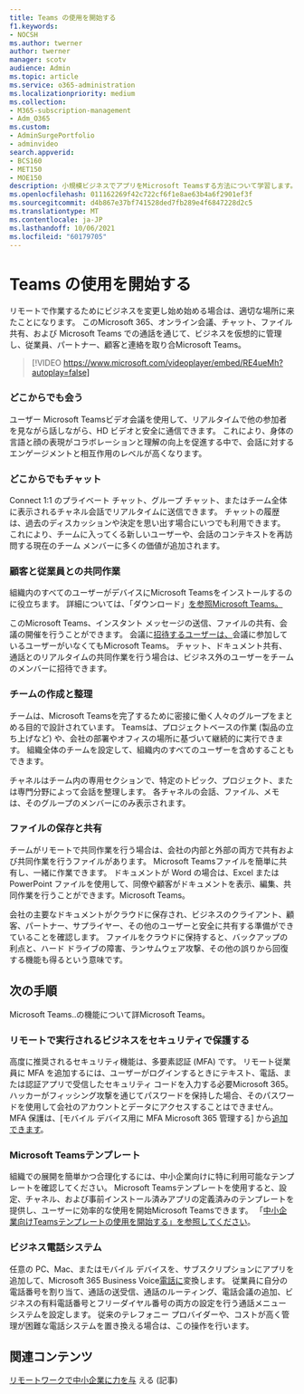 ```yaml
---
title: Teams の使用を開始する
f1.keywords:
- NOCSH
ms.author: twerner
author: twerner
manager: scotv
audience: Admin
ms.topic: article
ms.service: o365-administration
ms.localizationpriority: medium
ms.collection:
- M365-subscription-management
- Adm_O365
ms.custom:
- AdminSurgePortfolio
- adminvideo
search.appverid:
- BCS160
- MET150
- MOE150
description: 小規模ビジネスでアプリをMicrosoft Teamsする方法について学習します。
ms.openlocfilehash: 011162269f42c722cf6f1e8ae63b4a6f2901ef3f
ms.sourcegitcommit: d4b867e37bf741528ded7fb289e4f6847228d2c5
ms.translationtype: MT
ms.contentlocale: ja-JP
ms.lasthandoff: 10/06/2021
ms.locfileid: "60179705"
---
```

# <a name="get-started-with-teams"></a>Teams の使用を開始する

リモートで作業するためにビジネスを変更し始め始める場合は、適切な場所に来たことになります。 このMicrosoft 365、オンライン会議、チャット、ファイル共有、および Microsoft Teams での通話を通じて、ビジネスを仮想的に管理し、[](https://www.microsoft.com/microsoft-teams/instant-messaging?ocid=oo_support_mix_marvel_ups_support_smcteamsmb_inline)従業員、パートナー、顧客と連絡を取り合Microsoft Teams。 

> [!VIDEO https://www.microsoft.com/videoplayer/embed/RE4ueMh?autoplay=false]

### <a name="meet-from-anywhere"></a>どこからでも会う

ユーザー Microsoft Teamsビデオ会議を使用して、リアルタイムで他の参加者を見ながら話しながら、HD ビデオと安全に通信できます。 これにより、身体の言語と顔の表現がコラボレーションと理解の向上を促進する中で、会話に対するエンゲージメントと相互作用のレベルが高くなります。

### <a name="chat-from-anywhere"></a>どこからでもチャット

Connect 1:1 のプライベート チャット、グループ チャット、またはチーム全体に表示されるチャネル会話でリアルタイムに送信できます。 チャットの履歴は、過去のディスカッションや決定を思い出す場合にいつでも利用できます。 これにより、チームに入ってくる新しいユーザーや、会話のコンテキストを再訪問する現在のチーム メンバーに多くの価値が追加されます。

### <a name="collaborate-with-customers-and-employees"></a>顧客と従業員との共同作業

組織内のすべてのユーザーがデバイスにMicrosoft Teamsをインストールするのに役立ちます。 詳細については、「ダウンロード」[を参照Microsoft Teams。](https://aka.ms/downloadteams)

このMicrosoft Teams、インスタント メッセージの送信、ファイルの共有、会議の開催を行うことができます。 会議に[招待するユーザーは、](schedule-guest-meeting.md)会議に参加しているユーザーがいなくてもMicrosoft Teams。 チャット、ドキュメント共有、通話とのリアルタイムの共同作業を行う場合は、ビジネス外のユーザーをチームのメンバーに招待できます。

### <a name="create-and-organize-teams"></a>チームの作成と整理

チームは、Microsoft Teamsを完了するために密接に働く人々のグループをまとめる目的で設計されています。 Teamsは、プロジェクトベースの作業 (製品の立ち上げなど) や、会社の部署やオフィスの場所に基づいて継続的に実行できます。 組織全体のチームを設定して、組織内のすべてのユーザーを含めすることもできます。

チャネルはチーム内の専用セクションで、特定のトピック、プロジェクト、または専門分野によって会話を整理します。 各チャネルの会話、ファイル、メモは、そのグループのメンバーにのみ表示されます。

### <a name="store-and-share-files"></a>ファイルの保存と共有

チームがリモートで共同作業を行う場合は、会社の内部と外部の両方で共有および共同作業を行うファイルがあります。 Microsoft Teamsファイルを簡単に共有し、一緒に作業できます。 ドキュメントが Word の場合は、Excel または PowerPoint ファイルを使用して、同僚や顧客がドキュメントを表示、編集、共同作業を行うことができます。Microsoft Teams。

会社の主要なドキュメントがクラウドに保存され、ビジネスのクライアント、顧客、パートナー、サプライヤー、その他のユーザーと安全に共有する準備ができていることを確認します。 ファイルをクラウドに保持すると、バックアップの利点と、ハード ドライブの障害、ランサムウェア攻撃、その他の誤りから回復する機能も得るという意味です。

## <a name="next-steps"></a>次の手順

Microsoft Teams..の機能について詳Microsoft Teams。

### <a name="secure-your-business-as-it-runs-remotely"></a>リモートで実行されるビジネスをセキュリティで保護する

高度に推奨されるセキュリティ機能は、多要素認証 (MFA) です。 リモート従業員に MFA を追加するには、ユーザーがログインするときにテキスト、電話、または認証アプリで受信したセキュリティ コードを入力する必要Microsoft 365。 ハッカーがフィッシング攻撃を通じてパスワードを保持した場合、そのパスワードを使用して会社のアカウントとデータにアクセスすることはできません。 MFA 保護は、[モバイル デバイス用に MFA Microsoft 365 管理する] から[追加できます](set-up-mfa.md)。

### <a name="microsoft-teams-templates"></a>Microsoft Teamsテンプレート

組織での展開を簡単かつ合理化するには、中小企業向けに特に利用可能なテンプレートを確認してください。 Microsoft Teamsテンプレートを使用すると、設定、チャネル、および事前インストール済みアプリの定義済みのテンプレートを提供し、ユーザーに効率的な使用を開始Microsoft Teamsできます。 「[中小企業向けTeamsテンプレートの使用を開始する」を参照してください](/microsoftteams/smb-templates)。

### <a name="business-phone-system"></a>ビジネス電話システム

任意の PC、Mac、またはモバイル デバイスを、サブスクリプションにアプリを追加して、Microsoft 365 Business Voice[電話に](https://aka.ms/getbusinessvoice)変換します。 従業員に自分の電話番号を割り当て、通話の送受信、通話のルーティング、電話会議の追加、ビジネスの有料電話番号とフリーダイヤル番号の両方の設定を行う通話メニュー システムを設定します。 従来のテレフォニー プロバイダーや、コストが高く管理が困難な電話システムを置き換える場合は、この操作を行います。

## <a name="related-content"></a>関連コンテンツ

[リモートワークで中小企業に力を与](../admin/misc/empower-your-small-business-with-remote-work.md) える (記事)